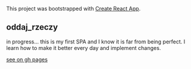 This project was bootstrapped with [Create React App](https://github.com/facebook/create-react-app).

## oddaj_rzeczy

in progress... this is my first SPA and I know it is far from being perfect. I learn how to make it better every day and implement changes.


[see on gh pages](https://alexxboro.github.io/oddaj_rzeczy/#/)